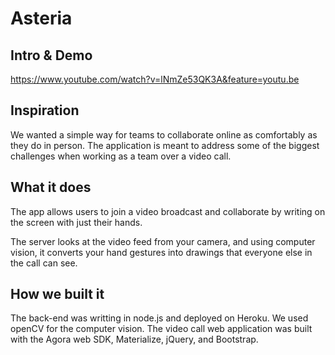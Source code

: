 # Asteria

## Intro & Demo
https://www.youtube.com/watch?v=lNmZe53QK3A&feature=youtu.be

## Inspiration
We wanted a simple way for teams to collaborate online as comfortably as they do in person. The application is meant to address some of the biggest challenges when working as a team over a video call.

## What it does
The app allows users to join a video broadcast and collaborate by writing on the screen with just their hands.

The server looks at the video feed from your camera, and using computer vision, it converts your hand gestures into drawings that everyone else in the call can see.

## How we built it
The back-end was writting in node.js and deployed on Heroku. We used openCV for the computer vision. The video call web application was built with the Agora web SDK, Materialize, jQuery, and Bootstrap.
